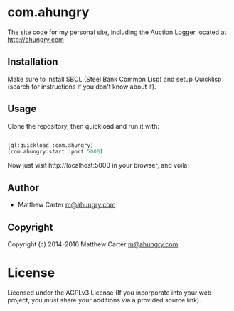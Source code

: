 # com.ahungry

The site code for my personal site, including the Auction Logger
located at http://ahungry.com

## Installation

Make sure to install SBCL (Steel Bank Common Lisp) and setup Quicklisp
(search for instructions if you don't know about it).

## Usage

Clone the repository, then quickload and run it with:

```lisp

(ql:quickload :com.ahungry)
(com.ahungry:start :port 5000)

```

Now just visit http://localhost:5000 in your browser, and voila!

## Author

* Matthew Carter <m@ahungry.com>

## Copyright

Copyright (c) 2014-2016 Matthew Carter <m@ahungry.com>

# License

Licensed under the AGPLv3 License (If you incorporate into your web
project, you *must* share your additions via a provided source link).
